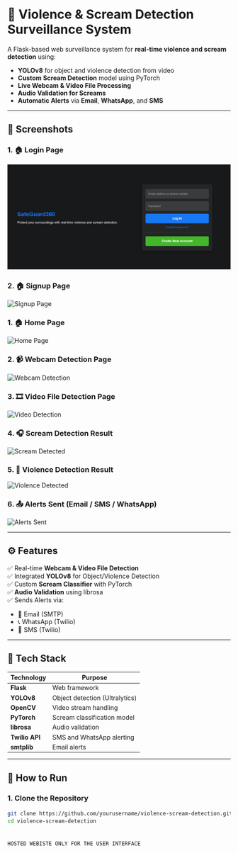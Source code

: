 # 🔐 Violence & Scream Detection Surveillance System

A Flask-based web surveillance system for **real-time violence and scream detection** using:

- **YOLOv8** for object and violence detection from video
- **Custom Scream Detection** model using PyTorch
- **Live Webcam & Video File Processing**
- **Audio Validation for Screams**
- **Automatic Alerts** via **Email**, **WhatsApp**, and **SMS**

---

## 📸 Screenshots

### 1. 🏠 Login Page  
![Login Page](SCREENSHOT/scrn_.png)

### 2. 🏠 Signup Page  
![Signup Page](screenshots/1_home_page.png)

### 1. 🏠 Home Page  
![Home Page](screenshots/1_home_page.png)

### 2. 📹 Webcam Detection Page  
![Webcam Detection](screenshots/2_webcam_detection.png)

### 3. 🎞️ Video File Detection Page  
![Video Detection](screenshots/3_video_file_detection.png)

### 4. 🎧 Scream Detection Result  
![Scream Detected](screenshots/4_scream_detected.png)

### 5. 🚨 Violence Detection Result  
![Violence Detected](screenshots/5_violence_detected.png)

### 6. 📤 Alerts Sent (Email / SMS / WhatsApp)  
![Alerts Sent](screenshots/6_alerts_sent.png)

---

## ⚙️ Features

✅ Real-time **Webcam & Video File Detection**  
✅ Integrated **YOLOv8** for Object/Violence Detection  
✅ Custom **Scream Classifier** with PyTorch  
✅ **Audio Validation** using librosa  
✅ Sends Alerts via:
- 📧 Email (SMTP)
- 📞 WhatsApp (Twilio)
- 📲 SMS (Twilio)

---

## 🧠 Tech Stack

| Technology | Purpose |
|------------|---------|
| **Flask**  | Web framework |
| **YOLOv8** | Object detection (Ultralytics) |
| **OpenCV** | Video stream handling |
| **PyTorch** | Scream classification model |
| **librosa** | Audio validation |
| **Twilio API** | SMS and WhatsApp alerting |
| **smtplib** | Email alerts |

---

## 🚀 How to Run

### 1. Clone the Repository

```bash
git clone https://github.com/yourusername/violence-scream-detection.git
cd violence-scream-detection


HOSTED WEBISTE ONLY FOR THE USER INTERFACE

